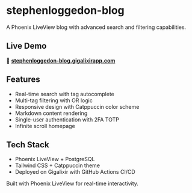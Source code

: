 # stephenloggedon-blog

A Phoenix LiveView blog with advanced search and filtering capabilities.

## Live Demo
🚀 **[stephenloggedon-blog.gigalixirapp.com](https://stephenloggedon-blog.gigalixirapp.com)**

## Features
- Real-time search with tag autocomplete
- Multi-tag filtering with OR logic  
- Responsive design with Catppuccin color scheme
- Markdown content rendering
- Single-user authentication with 2FA TOTP
- Infinite scroll homepage

## Tech Stack
- Phoenix LiveView + PostgreSQL
- Tailwind CSS + Catppuccin theme
- Deployed on Gigalixir with GitHub Actions CI/CD

Built with Phoenix LiveView for real-time interactivity.
